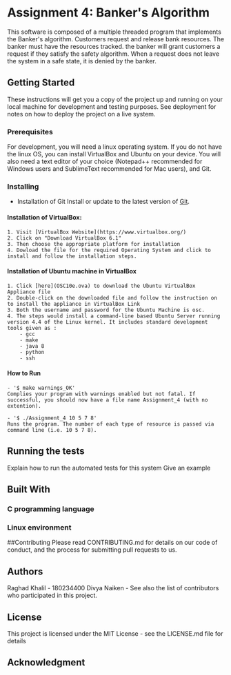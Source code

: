 # Assignment 4: Banker's Algorithm
This software is composed of a multiple threaded program that implements the Banker's algorithm. Customers request and release bank resources. The banker must have the resources tracked. the banker will grant customers a request if they satisfy the safety algorithm. When a request does not leave the system in a safe state, it is denied by the banker. 
## Getting Started
These instructions will get you a copy of the project up and running on your local machine for development and testing purposes. See deployment for notes on how to deploy the project on a live system.

### Prerequisites
For development, you will need a linux operating system. If you do not have the linux OS, you can install VirtualBox and Ubuntu on your device. You will also need a text editor of your choice (Notepad++ recommended for Windows users and SublimeText recommended for Mac users), and Git. 

### Installing
- Installation of Git 
Install or update to the latest version of [Git](https://git-scm.com/book/en/v2/Getting-Started-Installing-Git). 

#### Installation of VirtualBox: 
	1. Visit [VirtualBox Website](https://www.virtualbox.org/)
	2. Click on "Download VirtualBox 6.1"
	3. Then choose the appropriate platform for installation
	4. Dowload the file for the required Operating System and click to install and follow the installation steps. 

#### Installation of Ubuntu machine in VirtualBox 
	1. Click [here](OSC10e.ova) to download the Ubuntu VirtualBox Appliance file  
	2. Double-click on the downloaded file and follow the instruction on to install the appliance in VirtualBox Link
	3. Both the username and password for the Ubuntu Machine is osc.
	4. The steps would install a command-line based Ubuntu Server running version 4.4 of the Linux kernel. It includes standard development tools given as :
		- gcc
		- make
		- java 8
		- python
		- ssh

#### How to Run
	- '$ make warnings_OK'
	Complies your program with warnings enabled but not fatal. If successful, you should now have a file name Assignment_4 (with no extention). 

	- '$ ./Assignment_4 10 5 7 8'
	Runs the program. The number of each type of resource is passed via command line (i.e. 10 5 7 8). 
 
## Running the tests
Explain how to run the automated tests for this system
Give an example

## Built With

### C programming language 

### Linux environment

##Contributing
Please read CONTRIBUTING.md for details on our code of conduct, and the process for submitting pull requests to us.

## Authors
Raghad Khalil - 180234400
Divya Naiken - 
See also the list of contributors who participated in this project.

## License
This project is licensed under the MIT License - see the LICENSE.md file for details

## Acknowledgment

